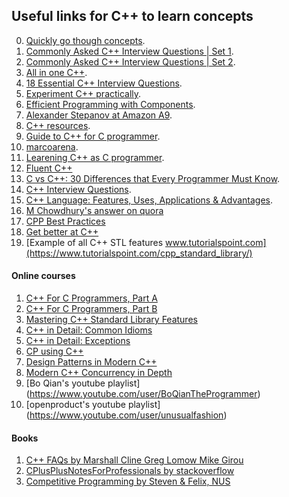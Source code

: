
## Useful links for C++ to learn concepts

0. [Quickly go though concepts](https://www.learncpp.com/).
1. [Commonly Asked C++ Interview Questions | Set 1](http://www.geeksforgeeks.org/commonly-asked-c-interview-questions-set-1/).
2. [Commonly Asked C++ Interview Questions | Set 2](http://www.geeksforgeeks.org/commonly-asked-c-interview-questions-set-2/).
3. [All in one C++](http://www.geeksforgeeks.org/c-plus-plus/).
4. [18 Essential C++ Interview Questions](https://www.toptal.com/c-plus-plus/interview-questions).
5. [Experiment C++ practically](https://www.coursera.org/instructor/~2320972).
6. [Efficient Programming with Components](https://www.youtube.com/watch?v=aIHAEYyoTUc&list=PLHxtyCq_WDLXryyw91lahwdtpZsmo4BGD).
7. [Alexander Stepanov at Amazon A9](https://www.youtube.com/user/A9Videos/playlists).
8. [C++ resources](https://news.ycombinator.com/item?id=16806821).
9. [Guide to C++ for C programmer](http://www.ericbrasseur.org/cppcen.html).
10. [marcoarena](https://marcoarena.wordpress.com/2016/02/15/cpp-in-competitive-programming-intro/).
11. [Learening C++ as C programmer](https://www.reddit.com/r/cpp/comments/4viw9w/learning_c_as_c_programmer_stl_and_oops/).
12. [Fluent C++](https://www.fluentcpp.com/2018/06/29/7-more-ways-to-get-better-at-c-this-summer-2018-edition/)
13. [C vs C++: 30 Differences that Every Programmer Must Know](https://hackr.io/blog/c-vs-cpp).
14. [C++ Interview Questions](https://hackr.io/blog/cpp-interview-questions).
15. [C++ Language: Features, Uses, Applications & Advantages](https://hackr.io/blog/features-uses-applications-of-c-plus-plus-language).
16. [M Chowdhury's answer on quora](https://qr.ae/TWR1Dk)
17. [CPP Best Practices](https://github.com/lefticus/cppbestpractices)
18. [Get better at C++](https://www.fluentcpp.com/stl/)
19. [Example of all C++ STL features www.tutorialspoint.com](https://www.tutorialspoint.com/cpp_standard_library/)

#### Online courses
1. [C++ For C Programmers, Part A](https://www.coursera.org/learn/c-plus-plus-a)
2. [C++ For C Programmers, Part B](https://www.coursera.org/learn/c-plus-plus-b)
3. [Mastering C++ Standard Library Features](https://www.udemy.com/mastering-c-standard-library-features/)
4. [C++ in Detail: Common Idioms](https://www.udemy.com/cpp-in-detail-common-idioms/)
5. [C++ in Detail: Exceptions](https://www.udemy.com/cpp-in-detail-exceptions/)
6. [CP using C++](https://online.codingblocks.com/courses/competitive-programming-course-online)
7. [Design Patterns in Modern C++](https://www.udemy.com/patterns-cplusplus/)
8. [Modern C++ Concurrency in Depth](https://www.udemy.com/modern-cpp-concurrency-in-depth/)
9. [Bo Qian's youtube playlist] (https://www.youtube.com/user/BoQianTheProgrammer)
10. [openproduct's youtube playlist] (https://www.youtube.com/user/unusualfashion)

#### Books
1. [C++ FAQs by Marshall Cline Greg Lomow Mike Girou]()
2. [CPlusPlusNotesForProfessionals by stackoverflow]()
3. [Competitive Programming by Steven & Felix, NUS]()

